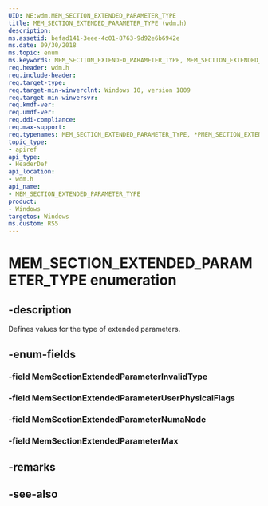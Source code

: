 ```yaml
---
UID: NE:wdm.MEM_SECTION_EXTENDED_PARAMETER_TYPE
title: MEM_SECTION_EXTENDED_PARAMETER_TYPE (wdm.h)
description: 
ms.assetid: befad141-3eee-4c01-8763-9d92e6b6942e
ms.date: 09/30/2018
ms.topic: enum
ms.keywords: MEM_SECTION_EXTENDED_PARAMETER_TYPE, MEM_SECTION_EXTENDED_PARAMETER_TYPE, *PMEM_SECTION_EXTENDED_PARAMETER_TYPE, 
req.header: wdm.h
req.include-header: 
req.target-type:
req.target-min-winverclnt: Windows 10, version 1809
req.target-min-winversvr:
req.kmdf-ver:
req.umdf-ver:
req.ddi-compliance:
req.max-support:
req.typenames: MEM_SECTION_EXTENDED_PARAMETER_TYPE, *PMEM_SECTION_EXTENDED_PARAMETER_TYPE
topic_type: 
- apiref
api_type: 
- HeaderDef
api_location: 
- wdm.h
api_name: 
- MEM_SECTION_EXTENDED_PARAMETER_TYPE
product:
- Windows
targetos: Windows
ms.custom: RS5
---
```


# MEM_SECTION_EXTENDED_PARAMETER_TYPE enumeration

## -description
Defines values for the type of extended parameters.


## -enum-fields

### -field MemSectionExtendedParameterInvalidType 
### -field MemSectionExtendedParameterUserPhysicalFlags 
### -field MemSectionExtendedParameterNumaNode 
### -field MemSectionExtendedParameterMax 

## -remarks

## -see-also

